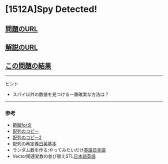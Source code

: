 # \[1512A\]Spy Detected!

## [問題のURL](https://codeforces.com/problemset/problem/1512/A)
## [解説のURL](https://codeforces.com/blog/entry/89535)
## [この問題の結果](https://codeforces.com/contest/1512/status)

-----

ヒント
* スパイ以外の数値を見つける一番確実な方法は？


-----
### 参考
* [範囲for文](https://cpprefjp.github.io/lang/cpp11/range_based_for.html)
* [配列のコピー](https://en.cppreference.com/w/cpp/algorithm/copy)
* [配列のコピー2](https://bit.ly/37do1N0)
* 配列の再定義[日](https://cpprefjp.github.io/reference/vector/vector/resize.html)[英基本](https://en.cppreference.com/w/cpp/container/vector/resize)
* ランダム数を作る:やってみたいだけ[英語](https://en.cppreference.com/w/cpp/numeric/random)[日本語](https://cpprefjp.github.io/reference/random.html)
* Vector関連変数の並び替えSTL[日本語](https://cpprefjp.github.io/reference/algorithm/sort.html)[英語](https://en.cppreference.com/w/cpp/algorithm/sort)